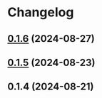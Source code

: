 # Changelog

## [0.1.6](https://github.com/zunder-ai/ui/compare/v0.1.5...v0.1.6) (2024-08-27)

## [0.1.5](https://github.com/zunder-ai/ui/compare/0.1.4...v0.1.5) (2024-08-23)

## 0.1.4 (2024-08-21)
